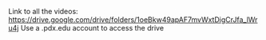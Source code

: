 
Link to all the videos: https://drive.google.com/drive/folders/1oeBkw49apAF7mvWxtDigCrJfa_lWru4j Use a .pdx.edu account to access the drive
